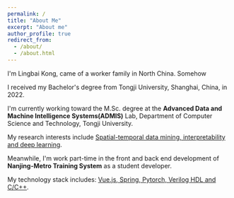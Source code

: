 ```yaml
---
permalink: /
title: "About Me"
excerpt: "About me"
author_profile: true
redirect_from: 
  - /about/
  - /about.html
---
```

I'm Lingbai Kong, came of a worker family in North China. Somehow 

I received my Bachelor's degree from Tongji University, Shanghai, China, in 2022.

I'm currently working toward the M.Sc. degree at the **Advanced Data and Machine Intelligence Systems(ADMIS)** Lab, Department of Computer Science and Technology, Tongji University.

My research interests include <u>Spatial-temporal data mining, interpretability and deep learning</u>.

Meanwhile, I'm work part-time in the front and back end development of **Nanjing-Metro Training System** as a student developer.

My technology stack includes: <u>Vue.js, Spring, Pytorch, Verilog HDL and C/C++</u>.
